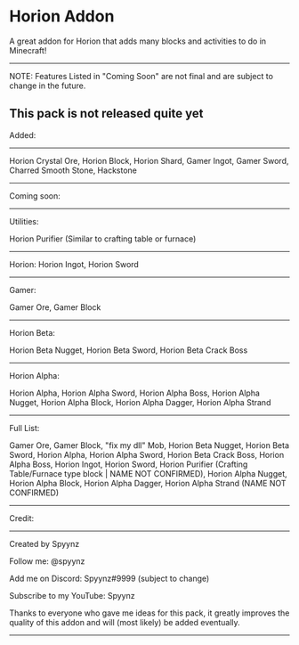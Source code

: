 # Horion Addon
A great addon for Horion that adds many blocks and activities to do in Minecraft!


---------------------------------------
NOTE: Features Listed in "Coming Soon" are not final and are subject to change in the future.

This pack is not released quite yet
---------------------------------------

Added:

---------------------------------------

Horion Crystal Ore, 
Horion Block, 
Horion Shard, 
Gamer Ingot, 
Gamer Sword, 
Charred Smooth Stone, 
Hackstone

---------------------------------------

Coming soon:

---------------------------------------

Utilities:

Horion Purifier (Similar to crafting table or furnace)

---------------------------------------

Horion:
Horion Ingot, 
Horion Sword

---------------------------------------

Gamer:

Gamer Ore, 
Gamer Block

---------------------------------------

Horion Beta:

Horion Beta Nugget, 
Horion Beta Sword, 
Horion Beta Crack Boss

---------------------------------------

Horion Alpha:

Horion Alpha, 
Horion Alpha Sword, 
Horion Alpha Boss, 
Horion Alpha Nugget, 
Horion Alpha Block, 
Horion Alpha Dagger, 
Horion Alpha Strand

---------------------------------------

Full List:

Gamer Ore, 
Gamer Block, 
"fix my dll" Mob, 
Horion Beta Nugget, 
Horion Beta Sword, 
Horion Alpha, 
Horion Alpha Sword, 
Horion Beta Crack Boss, 
Horion Alpha Boss, 
Horion Ingot, 
Horion Sword, 
Horion Purifier (Crafting Table/Furnace type block | NAME NOT CONFIRMED), 
Horion Alpha Nugget, 
Horion Alpha Block, 
Horion Alpha Dagger, 
Horion Alpha Strand (NAME NOT CONFIRMED)

---------------------------------------

Credit:

---------------------------------------

Created by Spyynz

Follow me: @spyynz

Add me on Discord: Spyynz#9999 (subject to change)

Subscribe to my YouTube: Spyynz

Thanks to everyone who gave me ideas for this pack, it greatly improves the quality of this addon and will (most likely) be added eventually.

---------------------------------------
